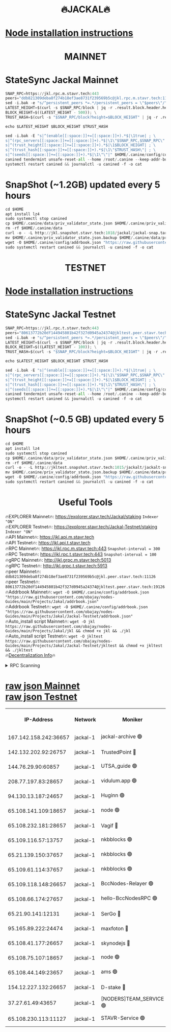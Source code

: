 <h1 align="center"> 🔥JACKAL🔥</h1>

[Node installation instructions](https://github.com/obajay/nodes-Guides/tree/main/Projects/Jakal)
=

<h1 align="center"> MAINNET</h1>

# StateSync Jackal Mainnet
```python
SNAP_RPC=https://jkl.rpc.m.stavr.tech:443
peers="ddb821309deba8f274b18ef3ae8731f239569b5c@jkl.rpc.m.stavr.tech:11126"
sed -i.bak -e "s/^persistent_peers *=.*/persistent_peers = \"$peers\"/" $HOME/.canine/config/config.toml
LATEST_HEIGHT=$(curl -s $SNAP_RPC/block | jq -r .result.block.header.height); \
BLOCK_HEIGHT=$((LATEST_HEIGHT - 500)); \
TRUST_HASH=$(curl -s "$SNAP_RPC/block?height=$BLOCK_HEIGHT" | jq -r .result.block_id.hash)

echo $LATEST_HEIGHT $BLOCK_HEIGHT $TRUST_HASH

sed -i.bak -E "s|^(enable[[:space:]]+=[[:space:]]+).*$|\1true| ; \
s|^(rpc_servers[[:space:]]+=[[:space:]]+).*$|\1\"$SNAP_RPC,$SNAP_RPC\"| ; \
s|^(trust_height[[:space:]]+=[[:space:]]+).*$|\1$BLOCK_HEIGHT| ; \
s|^(trust_hash[[:space:]]+=[[:space:]]+).*$|\1\"$TRUST_HASH\"| ; \
s|^(seeds[[:space:]]+=[[:space:]]+).*$|\1\"\"|" $HOME/.canine/config/config.toml
canined tendermint unsafe-reset-all --home /root/.canine --keep-addr-book
systemctl restart canined && journalctl -u canined -f -o cat
```
# SnapShot (~1.2GB) updated every 5 hours
```python
cd $HOME
apt install lz4
sudo systemctl stop canined
cp $HOME/.canine/data/priv_validator_state.json $HOME/.canine/priv_validator_state.json.backup
rm -rf $HOME/.canine/data
curl -o - -L http://jkl.snapshot.stavr.tech:1018/jackal/jackal-snap.tar.lz4 | lz4 -c -d - | tar -x -C $HOME/.canine --strip-components 2
mv $HOME/.canine/priv_validator_state.json.backup $HOME/.canine/data/priv_validator_state.json
wget -O $HOME/.canine/config/addrbook.json "https://raw.githubusercontent.com/obajay/nodes-Guides/main/Projects/Jakal/addrbook.json"
sudo systemctl restart canined && journalctl -u canined -f -o cat
```

<h1 align="center"> TESTNET</h1>

[Node installation instructions](https://github.com/obajay/nodes-Guides/tree/main/Projects/Jakal/Jackal-Testnet)
=

# StateSync Jackal Testnet
```python
SNAP_RPC=https://jkl.rpc.t.stavr.tech:443
peers="80613772b20df144945801b42f327d0945a24374@jkltest.peer.stavr.tech:19126"
sed -i.bak -e "s/^persistent_peers *=.*/persistent_peers = \"$peers\"/" $HOME/.canine/config/config.toml
LATEST_HEIGHT=$(curl -s $SNAP_RPC/block | jq -r .result.block.header.height); \
BLOCK_HEIGHT=$((LATEST_HEIGHT - 100)); \
TRUST_HASH=$(curl -s "$SNAP_RPC/block?height=$BLOCK_HEIGHT" | jq -r .result.block_id.hash)

echo $LATEST_HEIGHT $BLOCK_HEIGHT $TRUST_HASH

sed -i.bak -E "s|^(enable[[:space:]]+=[[:space:]]+).*$|\1true| ; \
s|^(rpc_servers[[:space:]]+=[[:space:]]+).*$|\1\"$SNAP_RPC,$SNAP_RPC\"| ; \
s|^(trust_height[[:space:]]+=[[:space:]]+).*$|\1$BLOCK_HEIGHT| ; \
s|^(trust_hash[[:space:]]+=[[:space:]]+).*$|\1\"$TRUST_HASH\"| ; \
s|^(seeds[[:space:]]+=[[:space:]]+).*$|\1\"\"|" $HOME/.canine/config/config.toml
canined tendermint unsafe-reset-all --home /root/.canine --keep-addr-book
systemctl restart canined && journalctl -u canined -f -o cat
```
# SnapShot (~0.5 GB) updated every 5 hours
```python
cd $HOME
apt install lz4
sudo systemctl stop canined
cp $HOME/.canine/data/priv_validator_state.json $HOME/.canine/priv_validator_state.json.backup
rm -rf $HOME/.canine/data
curl -o - -L http://jkltest.snapshot.stavr.tech:1015/jackalt/jackalt-snap.tar.lz4 | lz4 -c -d - | tar -x -C $HOME/.canine --strip-components 2
mv $HOME/.canine/priv_validator_state.json.backup $HOME/.canine/data/priv_validator_state.json
wget -O $HOME/.canine/config/addrbook.json "https://raw.githubusercontent.com/obajay/nodes-Guides/main/Projects/Jakal/Jackal-Testnet/addrbook.json"
sudo systemctl restart canined && journalctl -u canined -f -o cat
```

 <h1 align="center"> Useful Tools</h1>

🔥EXPLORER Mainnet🔥:      https://explorer.stavr.tech/Jackal/staking		        `Indexer "ON"` \
🔥EXPLORER Testnet🔥:      https://explorer.stavr.tech/Jackal-Testnet/staking     `Indexer "ON"` \
🔥API Mainnet🔥: 			 		 https://jkl.api.m.stavr.tech \
🔥API Testnet🔥: 			 		 https://jkl.api.t.stavr.tech \
🔥RPC Mainnet🔥:           https://jkl.rpc.m.stavr.tech:443              `Snapshot-interval = 300` \
🔥RPC Testnet🔥:           https://jkl.rpc.t.stavr.tech:443              `Snapshot-interval = 100` \
🔥gRPC Mainnet🔥:          http://jkl.grpc.m.stavr.tech:5013 \
🔥gRPC Testnet🔥:          http://jkl.grpc.t.stavr.tech:5913 \
🔥peer Mainnet🔥:					 `ddb821309deba8f274b18ef3ae8731f239569b5c@jkl.peer.stavr.tech:11126` \
🔥peer Testnet🔥:					 `80613772b20df144945801b42f327d0945a24374@jkltest.peer.stavr.tech:19126` \
🔥Addrbook Mainnet🔥:    ```wget -O $HOME/.canine/config/addrbook.json "https://raw.githubusercontent.com/obajay/nodes-Guides/main/Projects/Jakal/addrbook.json"``` \
🔥Addrbook Testnet🔥:    ```wget -O $HOME/.canine/config/addrbook.json "https://raw.githubusercontent.com/obajay/nodes-Guides/main/Projects/Jakal/Jackal-Testnet/addrbook.json"``` \
🔥Auto_install script Mainnet🔥: ```wget -O jkl https://raw.githubusercontent.com/obajay/nodes-Guides/main/Projects/Jakal/jkl && chmod +x jkl && ./jkl``` \
🔥Auto_install script Testnet🔥: ```wget -O jkltest https://raw.githubusercontent.com/obajay/nodes-Guides/main/Projects/Jakal/Jackal-Testnet/jkltest && chmod +x jkltest && ./jkltest``` \
🔥[Decentralization Info](https://github.com/obajay/StateSync-snapshots/tree/main/Projects/Jackal/Decentralization)🔥


<details>
<summary>RPC Scanning</summary>

<h2 align="center"> We scan nodes in real time every 4 hours. And we provide the final result of RPC endpoints.
We cannot influence the operation of these nodes in any way. </h2>


```python
If Voting Power is higher than 0 --> then the Node is a validator of the network and may be subject to attack and be a potential threat to the chain.
```
```python
We marked such validators with a red symbol
```

</details>

[raw json Mainnet](https://rpc-check.jaclalm.stavr.tech/jaclalm/rpc-jaclalm-result.json) \
[raw json Testnet](https://github.com/obajay/StateSync-snapshots/tree/main/Projects/Jackal/Rpc-Check-Testnet)
=

<table><tr><th>IP-Address</th><th>Network</th><th>Moniker</th><th>Latest Block Height</th><th>Earliest Block Height</th><th>Catching Up</th><th>Tx Index</th><th>Voting Power</th><th>Scan Time</th></tr><tr><td>167.142.158.242:36657</td><td>jackal-1</td><td>jackal-archive 🟢</td><td>6595056</td><td>2770293</td><td>False</td><td>on</td><td>0</td><td>2024-02-22T20:28:09.657365930UTC</td></tr><tr><td>142.132.202.92:26757</td><td>jackal-1</td><td>TrustedPoint 🔴</td><td>6595032</td><td>6129401</td><td>False</td><td>on</td><td>290891</td><td>2024-02-22T20:25:48.726448986UTC</td></tr><tr><td>144.76.29.90:60857</td><td>jackal-1</td><td>UTSA_guide 🟢</td><td>6595045</td><td>6280001</td><td>False</td><td>on</td><td>0</td><td>2024-02-22T20:27:08.246041529UTC</td></tr><tr><td>208.77.197.83:28657</td><td>jackal-1</td><td>vidulum.app 🟢</td><td>6595055</td><td>6296001</td><td>False</td><td>on</td><td>0</td><td>2024-02-22T20:28:06.774019796UTC</td></tr><tr><td>94.130.13.187:24657</td><td>jackal-1</td><td>Huginn 🟢</td><td>6588265</td><td>6424001</td><td>False</td><td>on</td><td>0</td><td>2024-02-22T20:28:22.760910417UTC</td></tr><tr><td>65.108.141.109:18657</td><td>jackal-1</td><td>node 🟢</td><td>6595023</td><td>6444728</td><td>False</td><td>on</td><td>0</td><td>2024-02-22T20:25:22.796852881UTC</td></tr><tr><td>65.108.232.181:28657</td><td>jackal-1</td><td>Vagif 🔴</td><td>6595047</td><td>6462201</td><td>False</td><td>off</td><td>60003</td><td>2024-02-22T20:27:17.357990880UTC</td></tr><tr><td>65.109.116.57:13757</td><td>jackal-1</td><td>nkbblocks 🟢</td><td>6595059</td><td>6468668</td><td>False</td><td>on</td><td>0</td><td>2024-02-22T20:28:31.316913313UTC</td></tr><tr><td>65.21.139.150:37657</td><td>jackal-1</td><td>nkbblocks 🟢</td><td>6595030</td><td>6473101</td><td>False</td><td>on</td><td>0</td><td>2024-02-22T20:25:35.567754024UTC</td></tr><tr><td>65.109.61.114:37657</td><td>jackal-1</td><td>nkbblocks 🟢</td><td>6595038</td><td>6473101</td><td>False</td><td>on</td><td>0</td><td>2024-02-22T20:26:26.077241315UTC</td></tr><tr><td>65.109.118.148:26657</td><td>jackal-1</td><td>BccNodes-Relayer 🟢</td><td>6595044</td><td>6489001</td><td>False</td><td>on</td><td>0</td><td>2024-02-22T20:26:59.736433122UTC</td></tr><tr><td>65.108.66.174:27657</td><td>jackal-1</td><td>hello-BccNodesRPC 🟢</td><td>6595045</td><td>6489001</td><td>False</td><td>on</td><td>0</td><td>2024-02-22T20:27:08.576432230UTC</td></tr><tr><td>65.21.90.141:12131</td><td>jackal-1</td><td>SerGo 🔴</td><td>6595030</td><td>6495030</td><td>False</td><td>off</td><td>51100</td><td>2024-02-22T20:25:38.076285438UTC</td></tr><tr><td>95.165.89.222:24474</td><td>jackal-1</td><td>maxfoton 🔴</td><td>6595047</td><td>6495047</td><td>False</td><td>off</td><td>117661</td><td>2024-02-22T20:27:17.878200535UTC</td></tr><tr><td>65.108.41.177:26657</td><td>jackal-1</td><td>skynodejs 🔴</td><td>6595056</td><td>6509001</td><td>False</td><td>on</td><td>83702</td><td>2024-02-22T20:28:10.054827102UTC</td></tr><tr><td>65.108.75.107:18657</td><td>jackal-1</td><td>node 🟢</td><td>6595040</td><td>6564077</td><td>False</td><td>on</td><td>0</td><td>2024-02-22T20:26:36.736108372UTC</td></tr><tr><td>65.108.44.149:23657</td><td>jackal-1</td><td>ams 🟢</td><td>6595049</td><td>6571141</td><td>False</td><td>on</td><td>0</td><td>2024-02-22T20:27:32.675235506UTC</td></tr><tr><td>154.12.227.132:26657</td><td>jackal-1</td><td>D-stake 🔴</td><td>6595027</td><td>6591001</td><td>False</td><td>off</td><td>130243</td><td>2024-02-22T20:25:18.248817957UTC</td></tr><tr><td>37.27.61.49:43657</td><td>jackal-1</td><td>[NODERS]TEAM_SERVICE 🟢</td><td>6595024</td><td>6591201</td><td>False</td><td>on</td><td>0</td><td>2024-02-22T20:25:05.213905153UTC</td></tr><tr><td>65.108.230.113:11127</td><td>jackal-1</td><td>STAVR-Service 🟢</td><td>6595050</td><td>6592001</td><td>False</td><td>on</td><td>0</td><td>2024-02-22T20:27:37.138135702UTC</td></tr></table>
